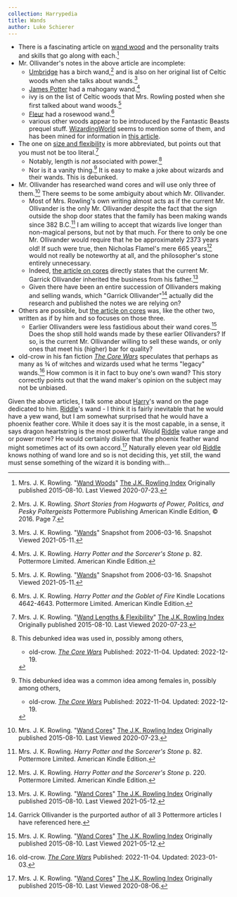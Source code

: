 ```yaml
---
collection: Harrypedia
title: Wands
author: Luke Schierer
---
```


* There is a fascinating article on [wand wood] and the
  personality traits and skills that go along with each.[^200723-1]
* Mr. Ollivander's notes in the above article are incomplete:
  * [Umbridge] has a birch wand,[^210511-4] and is also
    on her original list of Celtic woods when she talks about
    wands.[^210511-7]
  * [James Potter] had a mahogany wand.[^210511-5]
  * ivy is on the list of Celtic woods that Mrs. Rowling posted when she first
    talked about wand woods.[^210511-6]
  * [Fleur] had a rosewood wand.[^210511-8]
  * various other woods appear to be introduced by the Fantastic Beasts prequel
    stuff.  [WizardingWorld][ww] seems to mention some of them, and has been
    mined for information in [this article][20210511-9].
* The one on [size and flexibility] is more abbreviated, but points
  out that you must not be too literal.[^200723-2]
  * Notably, length is *not* associated with power.[^221219-1]
  * Nor is it a vanity thing.[^221219-2]  It is easy to make a joke about
    wizards and their wands.  This is debunked.
* Mr. Ollivander has researched wand cores and will use only three of
  them.[^200723-3] There seems to be some ambiguity about which Mr. Ollivander.
  * Most of Mrs. Rowling's own writing almost acts as if the current Mr.
    Ollivander is the only Mr. Ollivander despite the fact that the sign
    outside the shop door states that the family has been making wands since 382
    B.C.[^210512-1]  I am willing to accept that wizards live longer than
    non-magical persons, but not by that much.  For there to only be one Mr.
    Ollivander would require that he be approximately 2373 years old! If such
    were true, then Nicholas Flamel's mere 665 years[^210512-2] would not
    really be noteworthy at all, and the philosopher's stone entirely
    unnecessary.
  * Indeed, [the article on cores] directly states that the current
    Mr. Garrick Ollivander inherited the business from his father.[^210512-4]
  * Given there have been an entire succession of Ollivanders making and selling
    wands, which "Garrick Ollivander"[^210512-3] actually did the research and
    published the notes we are relying on?
* Others are possible, but [the article on cores] was, like the other two,
  written as if by him and so focuses on those three.
  * Earlier Ollivanders were less fastidious about their wand cores.[^210512-5]
    Does the shop still hold wands made by these earlier Ollivanders?  If so, is
    the current Mr. Ollivander willing to sell these wands, or only ones that
    meet his (higher) bar for quality?
* old-crow in his fan fiction _[The Core Wars]_ speculates that perhaps as
  many as ¾ of witches and wizards used what he terms "legacy"
  wands.[^230103-1]  How common is it in fact to buy one's own wand?  This
  story correctly points out that the wand maker's opinion on the subject may
  not be unbiased.

[^230103-1]: old-crow. _[The Core Wars]_ Published: 2022-11-04. Updated: 2023-01-03.

[The Core Wars]: https://www.fanfiction.net/s/14156962

[^221219-1]: This debunked idea was used in, possibly among others,
    * old-crow. _[The Core Wars](https://www.fanfiction.net/s/14156962)_
      Published: 2022-11-04. Updated: 2022-12-19.

[^221219-2]: This debunked idea was a common idea among females in, possibly among others,
    * old-crow. _[The Core Wars](https://www.fanfiction.net/s/14156962)_
      Published: 2022-11-04. Updated: 2022-12-19.

Given the above articles, I talk some about [Harry]'s wand on the page
dedicated to him.  [Riddle]'s wand - I think it is fairly inevitable that he
would have a yew wand, but I am somewhat surprised that he would have a phoenix
feather core.  While it does say it is the most capable, in a sense, it says
dragon heartstring is the most powerful.  Would [Riddle] value range and or
power more?  He would certainly dislike that the phoenix feather wand might
sometimes act of its own accord.[^200806-5]  Naturally eleven year old [Riddle]
knows nothing of wand lore and so is not deciding this, yet still, the wand
must sense something of the wizard it is bonding with…


[Harry]: <../../people/potter/harry_james>

[Fleur]: <../../people/delacour/fleur_isabelle>

[James Potter]: <../../people/potter/james>

[Umbridge]: <../../people/umbridge/delores_jane>

[Riddle]: <../../people/riddle/tom_marvolo>

[ww]: https://www.wizardingworld.com
    "WizardingWorld"

[wand wood]: https://www.rowlingindex.org/work/wwpm/
    "Harry Potter wiki article on Wand Wood"

[size and flexibility]: https://www.rowlingindex.org/work/wlfpm/
    "WizardingWorld article on Wand length"

[the article on cores]: https://www.rowlingindex.org/work/wcpm/
    "WizardingWorld article on Wand Cores"

[20210511-9]: https://harrypotter.fandom.com/wiki/Wand_wood

[^210512-1]: Mrs. J. K. Rowling. _Harry Potter and the Sorcerer's Stone_
    p. 82. Pottermore Limited. American Kindle Edition.

[^210512-2]: Mrs. J. K. Rowling. _Harry Potter and the Sorcerer's Stone_
    p. 220. Pottermore Limited. American Kindle Edition.

[^210512-3]: Garrick Ollivander is the purported author of all 3 Pottermore
    articles I have referenced here.

[^210511-8]: Mrs. J. K. Rowling. _Harry Potter and the Goblet of Fire_
    Kindle Locations 4642-4643. Pottermore Limited. American Kindle Edition.

[^210511-7]: Mrs. J. K. Rowling.
    "[Wands](https://web.archive.org/web/20060316221102/http://www.jkrowling.com/textonly/en/extrastuff_view.cfm?id=18)"
    Snapshot from 2006-03-16. Snapshot Viewed 2021-05-11.

[^210511-6]: Mrs. J. K. Rowling.
    "[Wands](https://web.archive.org/web/20060316221102/http://www.jkrowling.com/textonly/en/extrastuff_view.cfm?id=18)"
    Snapshot from 2006-03-16. Snapshot Viewed 2021-05-11.

[^210511-5]: Mrs. J. K. Rowling. _Harry Potter and the Sorcerer's Stone_
    p. 82. Pottermore Limited. American Kindle Edition.

[^210511-4]: Mrs. J. K. Rowling. _Short Stories from Hogwarts of Power,
    Politics, and Pesky Poltergeists_ Pottermore Publishing American Kindle
    Edition, © 2016. Page 7.

[^200723-1]: Mrs. J. K. Rowling.
    "[Wand Woods]"
    [The J.K. Rowling Index](https://www.rowlingindex.org/)
    Originally published 2015-08-10.  Last Viewed 2020-07-23.

[^200723-2]: Mrs. J. K. Rowling.
    "[Wand Lengths & Flexibility]"
    [The J.K. Rowling Index](https://www.rowlingindex.org/)
    Originally published 2015-08-10.  Last Viewed 2020-07-23.

[^210512-5]: Mrs. J. K. Rowling.
    "[Wand Cores]"
    [The J.K. Rowling Index](https://www.rowlingindex.org/)
    Originally published 2015-08-10.  Last Viewed 2021-05-12.

[^210512-4]: Mrs. J. K. Rowling.
    "[Wand Cores]"
    [The J.K. Rowling Index](https://www.rowlingindex.org/)
    Originally published 2015-08-10.  Last Viewed 2021-05-12.

[^200723-3]: Mrs. J. K. Rowling.
    "[Wand Cores]"
    [The J.K. Rowling Index](https://www.rowlingindex.org/)
    Originally published 2015-08-10.  Last Viewed 2020-07-23.

[^200806-5]: Mrs. J. K. Rowling.
    "[Wand Cores]"
    [The J.K. Rowling Index](https://www.rowlingindex.org/)
    Originally published 2015-08-10.  Last Viewed 2020-08-06.


[Wand Woods]: https://www.rowlingindex.org/work/wwpm/
"Harry Potter wiki article on Wand Wood"

[Wand Lengths & Flexibility]: https://www.rowlingindex.org/work/wlfpm/
"WizardingWorld article on Wand length"

[Wand Cores]: https://www.rowlingindex.org/work/wcpm/
"WizardingWorld article on Wand Cores"
